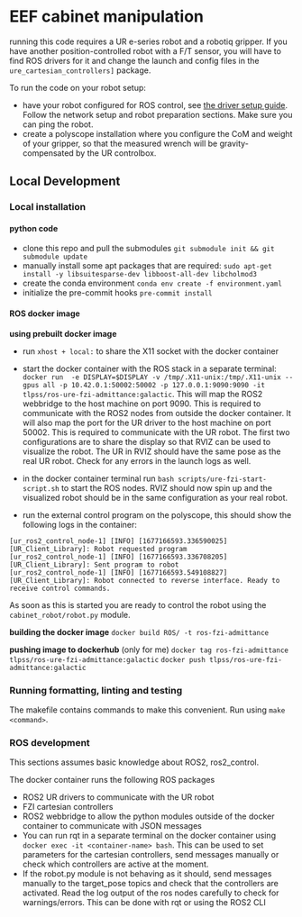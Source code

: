 # EEF cabinet manipulation

running this code requires a UR e-series robot and a robotiq gripper. If you have another position-controlled robot with a F/T sensor, you will have to find ROS drivers for it and change the launch and config files in the `ure_cartesian_controllers]` package.

To run the code on your robot setup:
- have your robot configured for ROS control, see [the driver setup guide](https://docs.ros.org/en/ros2_packages/rolling/api/ur_robot_driver/installation/robot_setup.html). Follow the network setup and robot preparation sections. Make sure you can ping the robot.
- create a polyscope installation where you configure the CoM and weight of your gripper, so that the measured wrench will be gravity-compensated by the UR controlbox.

## Local Development

### Local installation

#### python code

- clone this repo and pull the submodules `git submodule init && git submodule update`
- manually install some apt packages that are required: `sudo apt-get install -y libsuitesparse-dev libboost-all-dev libcholmod3`
- create the conda environment `conda env create -f environment.yaml`
- initialize the pre-commit hooks `pre-commit install`


#### ROS docker image
**using prebuilt docker image**
- run `xhost + local:` to share the X11 socket with the docker container
- start the docker container with the ROS stack in a separate terminal:
`docker run  -e DISPLAY=$DISPLAY -v /tmp/.X11-unix:/tmp/.X11-unix --gpus all -p 10.42.0.1:50002:50002 -p 127.0.0.1:9090:9090 -it tlpss/ros-ure-fzi-admittance:galactic`. This will map the ROS2 webbridge to the host machine on port 9090. This is required to communicate with the ROS2 nodes from outside the docker container. It will also map the port for the UR driver to the host machine on port 50002. This is required to communicate with the UR robot. The first two configurations are to share the display so that RVIZ can be used to visualize the robot. 
The UR in RVIZ should have the same pose as the real UR robot. Check for any errors in the launch logs as well.

- in the docker container terminal run `bash scripts/ure-fzi-start-script.sh` to start the ROS nodes. RVIZ should now spin up and the visualized robot should be in the same configuration as your real robot.
- run the external control program on the polyscope, this should show the following logs in the container: 
```
[ur_ros2_control_node-1] [INFO] [1677166593.336590025] [UR_Client_Library]: Robot requested program
[ur_ros2_control_node-1] [INFO] [1677166593.336708205] [UR_Client_Library]: Sent program to robot
[ur_ros2_control_node-1] [INFO] [1677166593.549108827] [UR_Client_Library]: Robot connected to reverse interface. Ready to receive control commands.
```

 As soon as this is started you are ready to control the robot using the `cabinet_robot/robot.py` module.

**building the docker image**
`docker build ROS/ -t ros-fzi-admittance`

**pushing image to dockerhub**
(only for me)
`docker tag ros-fzi-admittance tlpss/ros-ure-fzi-admittance:galactic`
`docker push tlpss/ros-ure-fzi-admittance:galactic`


### Running formatting, linting and testing
The makefile contains commands to make this convenient. Run using `make <command>`.

### ROS development
This sections assumes basic knowledge about ROS2, ros2_control.

The docker container runs the following ROS packages
- ROS2 UR drivers to communicate with the UR robot
- FZI cartesian controllers
- ROS2 webbridge to allow the python modules outside of the docker container to communicate with JSON messages
- You can run rqt in a separate terminal on the docker container using `docker exec -it <container-name> bash`. This can be used to set parameters for the cartesian controllers, send messages manually or check which controllers are active at the moment.
- If the robot.py module is not behaving as it should, send messages manually to the target_pose topics and check that the controllers are activated. Read the log output of the ros nodes carefully to check for warnings/errors.  This can be done with rqt or using the ROS2 CLI
